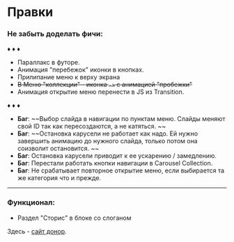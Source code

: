 # Правки

### Не забыть доделать фичи:

♦ ♦ ♦ 
* Параллакс в футоре.
* Анимация "перебежок" иконки в кнопках. 
* Прилипание меню к верху экрана
* ~~В Меню "коллекции" - иконка `->` с анимацией "пробежки"~~
* Анимация открытие меню перенести в JS из Transition. 

♦ ♦ ♦ 


* **Баг**: ~~Выбор слайда в навигации по пунктам меню. Слайды меняют свой ID так как пересоздаются, а не катяться. ~~
* **Баг**: ~~Остановка карусели не работает как надо. Ей нужно завершить анимацию до нужного слайда, только потом она соизволит остановится. ~~
* **Баг**: Остановка карусели приводит к ее ускарению / замедлению.
* **Баг**: Перестали работать кнопки навигации в Carousel Collection.
* **Баг**: Не срабатывает повторное открытие меню, если выбирается та же категория что и прежде.

***

### Функционал:
* Раздел "Сторис" в блоке со слоганом



Здесь - [сайт донор](https://www.modelec.com/fr).
